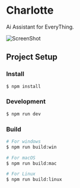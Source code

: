 # Charlotte

Ai Assistant for EveryThing.

![ScreenShot](https://doc.kmf.com/ke-feedback/2024/03/13/11/28/09/20240313112808.png)

## Project Setup

### Install

```bash
$ npm install
```

### Development

```bash
$ npm run dev
```

### Build

```bash
# For windows
$ npm run build:win

# For macOS
$ npm run build:mac

# For Linux
$ npm run build:linux
```
